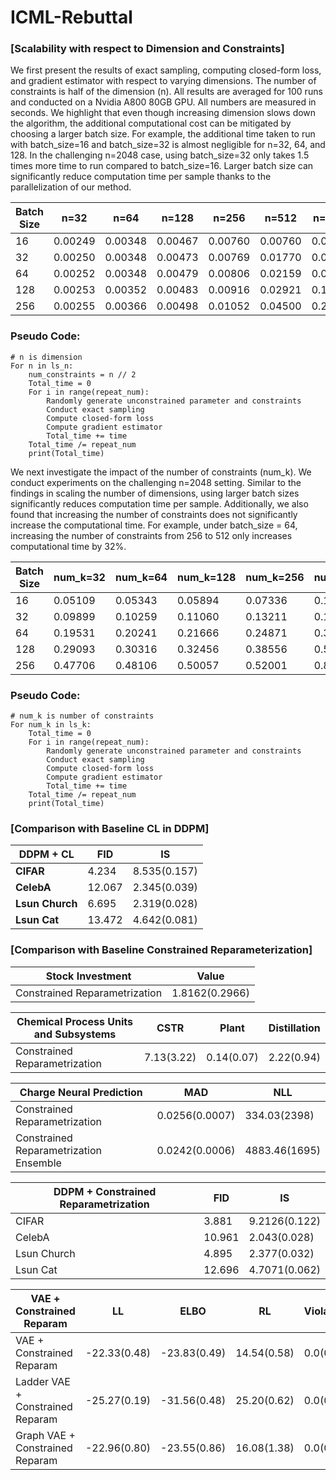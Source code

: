 # ICML-Rebuttal

### [Scalability with respect to Dimension and Constraints]

We first present the results of exact sampling, computing closed-form loss, and gradient estimator with respect to varying dimensions. The number of constraints is half of the dimension (n). All results are averaged for 100 runs and conducted on a Nvidia A800 80GB GPU. All numbers are measured in seconds. We highlight that even though increasing dimension slows down the algorithm, the additional computational cost can be mitigated by choosing a larger batch size. For example, the additional time taken to run with batch_size=16 and batch_size=32 is almost negligible for n=32, 64, and 128. In the challenging n=2048 case, using batch_size=32 only takes 1.5 times more time to run compared to batch_size=16. Larger batch size can significantly reduce computation time per sample thanks to the parallelization of our method.

| Batch Size | n=32   | n=64   | n=128  | n=256  | n=512  | n=1024 | n=2048 |
|------------|--------|--------|--------|--------|--------|--------|--------|
| 16         | 0.00249| 0.00348| 0.00467| 0.00760| 0.00760| 0.04843| 0.20515|
| 32         | 0.00250| 0.00348| 0.00473| 0.00769| 0.01770| 0.06266| 0.31654|
| 64         | 0.00252| 0.00348| 0.00479| 0.00806| 0.02159| 0.09138| 0.46224|
| 128        | 0.00253| 0.00352| 0.00483| 0.00916| 0.02921| 0.13943| 0.78970|
| 256        | 0.00255| 0.00366| 0.00498| 0.01052| 0.04500| 0.23699| 1.24126|

### Pseudo Code:
```
# n is dimension
For n in ls_n:
    num_constraints = n // 2
    Total_time = 0
    For i in range(repeat_num):
        Randomly generate unconstrained parameter and constraints
        Conduct exact sampling
        Compute closed-form loss
        Compute gradient estimator
        Total_time += time
    Total_time /= repeat_num
    print(Total_time)
```

We next investigate the impact of the number of constraints (num_k). We conduct experiments on the challenging n=2048 setting. Similar to the findings in scaling the number of dimensions, using larger batch sizes significantly reduces computation time per sample. Additionally, we also found that increasing the number of constraints does not significantly increase the computational time. For example, under batch_size = 64, increasing the number of constraints from 256 to 512 only increases computational time by 32%.

| Batch Size | num_k=32 | num_k=64 | num_k=128 | num_k=256 | num_k=512 | num_k=1024 |
|------------|----------|----------|-----------|-----------|-----------|------------|
| 16         | 0.05109  | 0.05343  | 0.05894   | 0.07336   | 0.10885   | 0.20515    |
| 32         | 0.09899  | 0.10259  | 0.11060   | 0.13211   | 0.18119   | 0.31654    |
| 64         | 0.19531  | 0.20241  | 0.21666   | 0.24871   | 0.32935   | 0.46224    |
| 128        | 0.29093  | 0.30316  | 0.32456   | 0.38556   | 0.52796   | 0.78970    |
| 256        | 0.47706  | 0.48106  | 0.50057   | 0.52001   | 0.84375   | 1.24126    |

### Pseudo Code:
```
# num_k is number of constraints
For num_k in ls_k:
    Total_time = 0
    For i in range(repeat_num):
        Randomly generate unconstrained parameter and constraints
        Conduct exact sampling
        Compute closed-form loss
        Compute gradient estimator
        Total_time += time
    Total_time /= repeat_num
    print(Total_time)
```

### [Comparison with Baseline CL in DDPM]
| **DDPM + CL** | **FID**  | **IS**          |
|---------------|----------|-----------------|
| **CIFAR**     | 4.234    | 8.535(0.157)    |
| **CelebA**    | 12.067   | 2.345(0.039)    |
| **Lsun Church** | 6.695  | 2.319(0.028)    |
| **Lsun Cat**    | 13.472 | 4.642(0.081)    |


### [Comparison with Baseline Constrained Reparameterization]
| **Stock Investment**           | **Value**         |
|-|-|
| Constrained Reparametrization  | 1.8162(0.2966)    |


| **Chemical Process Units and Subsystems** | **CSTR**    | **Plant**     | **Distillation** |
|-|-|-|-|
| Constrained Reparametrization            | 7.13(3.22) | 0.14(0.07)    | 2.22(0.94)       |


| **Charge Neural Prediction**             | **MAD**         | **NLL**           |
|-|-|-|
| Constrained Reparametrization           | 0.0256(0.0007)  | 334.03(2398)      |
| Constrained Reparametrization Ensemble  | 0.0242(0.0006)  | 4883.46(1695)     |


| **DDPM + Constrained Reparametrization** | **FID**  | **IS**            |
|-|-|-|
| CIFAR                                    | 3.881   | 9.2126(0.122)     |
| CelebA                                   | 10.961  | 2.043(0.028)      |
| Lsun Church                              | 4.895   | 2.377(0.032)      |
| Lsun Cat                                 | 12.696  | 4.7071(0.062)     |

| VAE + Constrained Reparam             | LL           | ELBO          | RL           | Violation |
| -                                     | -            | -             | -            | -         |
| VAE + Constrained Reparam             | -22.33(0.48) | -23.83(0.49)  | 14.54(0.58)  | 0.0(0.0)   |
| Ladder VAE + Constrained Reparam      | -25.27(0.19) | -31.56(0.48)  | 25.20(0.62)  | 0.0(0.0)   |
| Graph VAE + Constrained Reparam       | -22.96(0.80) | -23.55(0.86)  | 16.08(1.38)  | 0.0(0.0)   |
